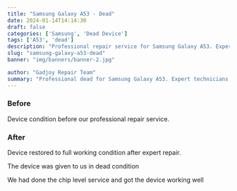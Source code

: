 ```yaml
---
title: "Samsung Galaxy A53 - Dead"
date: 2024-01-14T14:14:30
draft: false
categories: ['Samsung', 'Dead Device']
tags: ['A53', 'dead']
description: "Professional repair service for Samsung Galaxy A53. Expert diagnosis and quality repairs in Bangalore."
slug: "samsung-galaxy-a53-dead"
banner: "img/banners/banner-2.jpg"

author: "Gadjoy Repair Team"
summary: "Professional dead for Samsung Galaxy A53. Expert technicians, quality parts, warranty included."
---
```


### Before

Device condition before our professional repair service.

### After

Device restored to full working condition after expert repair.

The device was given to us in dead condition

We had done the chip level service and got the device working well